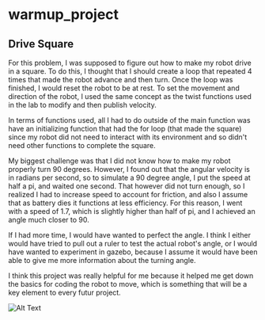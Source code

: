 # warmup_project

## Drive Square
For this problem, I was supposed to figure out how to make my robot drive in a square. To do this, I thought that I should create a loop that repeated 4 times that made the robot advance and then turn. Once the loop was finished, I would reset the robot to be at rest. To set the movement and direction of the robot, I used the same concept as the twist functions used in the lab to modify and then publish velocity.

In terms of functions used, all I had to do outside of the main function was have an initializing function that had the for loop (that made the square) since my robot did not need to interact with its environment and so didn't need other functions to complete the square. 

My biggest challenge was that I did not know how to make my robot properly turn 90 degrees. However, I found out that the angular velocity is in radians per second, so to simulate a 90 degree angle, I put the speed at half a pi, and waited one second. That however did not turn enough, so I realized I had to increase speed to account for friction, and also I assume that as battery dies it functions at less efficiency. For this reason, I went with a speed of 1.7, which is slightly higher than half of pi, and I achieved an angle much closer to 90. 

If I had more time, I would have wanted to perfect the angle. I think I either would have tried to pull out a ruler to test the actual robot's angle, or I would have wanted to experiment in gazebo, because I assume it would have been able to give me more information about the turning angle. 

I think this project was really helpful for me because it helped me get down the basics for coding the robot to move, which is something that will be a key element to every futur project.

![Alt Text](https://github.com/m-lederman/warmup_project/blob/main/ezgif.com-gif-maker.gif)
